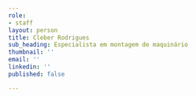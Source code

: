 ```yaml
---
role:
- staff
layout: person
title: Cleber Rodrigues
sub_heading: Especialista em montagem de maquinário
thumbnail: ''
email: ''
linkedin: ''
published: false

---
```

